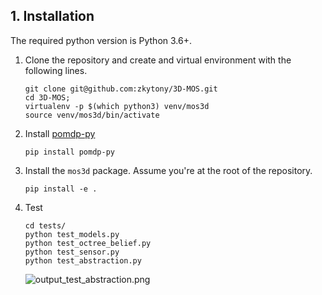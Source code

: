 ## 1. Installation <a name="installation"/>

The required python version is Python 3.6+.

1. Clone the repository and create and virtual environment with the following lines.

    ```
    git clone git@github.com:zkytony/3D-MOS.git
    cd 3D-MOS;
    virtualenv -p $(which python3) venv/mos3d
    source venv/mos3d/bin/activate
    ```

2. Install [pomdp-py](https://github.com/h2r/pomdp-py)

    ```
    pip install pomdp-py
    ```

3. Install the `mos3d` package. Assume you're at the root of the repository.

    ```
    pip install -e .
    ```

4. Test

   ```
   cd tests/
   python test_models.py
   python test_octree_belief.py
   python test_sensor.py
   python test_abstraction.py
   ```

   ![output_test_abstraction.png](docs/figs/sim-example.occ.png)

